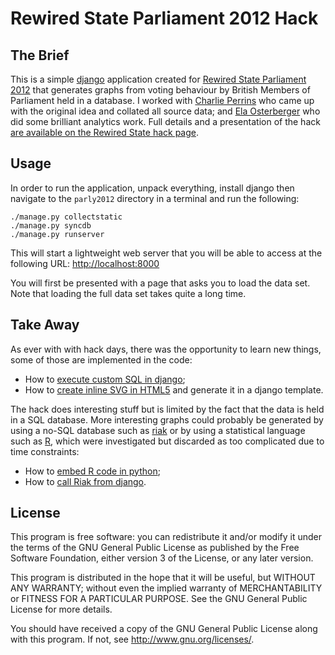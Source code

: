 Rewired State Parliament 2012 Hack
==================================

The Brief
---------

This is a simple [django](https://www.djangoproject.com/) application
created for [Rewired State Parliament 2012](http://rewiredstate.org/hacks/parliament-2012)
that generates graphs from voting behaviour by British Members of Parliament
held in a database. I worked with
[Charlie Perrins](http://twitter.com/charlieperrins) who came up with the
original idea and collated all source data; and
[Ela Osterberger](http://twitter.com/CuteNumbers) who did some brilliant
analytics work. Full details and a presentation of the hack
[are available on the Rewired State hack page](http://hacks.rewiredstate.org/events/parlyhack-2012/mps-legislative-rainy-day-fun-pack).

Usage
-----

In order to run the application, unpack everything, install django then
navigate to the `parly2012` directory in a terminal and run the following:

    ./manage.py collectstatic
    ./manage.py syncdb
    ./manage.py runserver

This will start a lightweight web server that you will be able to access at
the following URL: <http://localhost:8000>

You will first be presented with a page that asks you to load the data set.
Note that loading the full data set takes quite a long time.

Take Away
---------

As ever with with hack days, there was the opportunity to learn new things,
some of those are implemented in the code:
* How to [execute custom SQL in django](https://docs.djangoproject.com/en/dev/topics/db/sql/#executing-custom-sql-directly);
* How to [create inline SVG in HTML5](http://www.w3schools.com/html/html5_svg.asp)
and generate it in a django template.

The hack does interesting stuff but is limited by the fact that the data is
held in a SQL database. More interesting graphs could probably be generated by
using a no-SQL database such as [riak](http://wiki.basho.com/) or by using
a statistical language such as [R](http://www.r-project.org/), which were
investigated but discarded as too complicated due to time constraints:
* How to [embed R code in python](http://rpy.sourceforge.net/);
* How to [call Riak from django](https://github.com/basho/riak-python-client).

License
-------

This program is free software: you can redistribute it and/or modify
it under the terms of the GNU General Public License as published by
the Free Software Foundation, either version 3 of the License, or
any later version.

This program is distributed in the hope that it will be useful,
but WITHOUT ANY WARRANTY; without even the implied warranty of
MERCHANTABILITY or FITNESS FOR A PARTICULAR PURPOSE.  See the
GNU General Public License for more details.

You should have received a copy of the GNU General Public License
along with this program.  If not, see <http://www.gnu.org/licenses/>.

